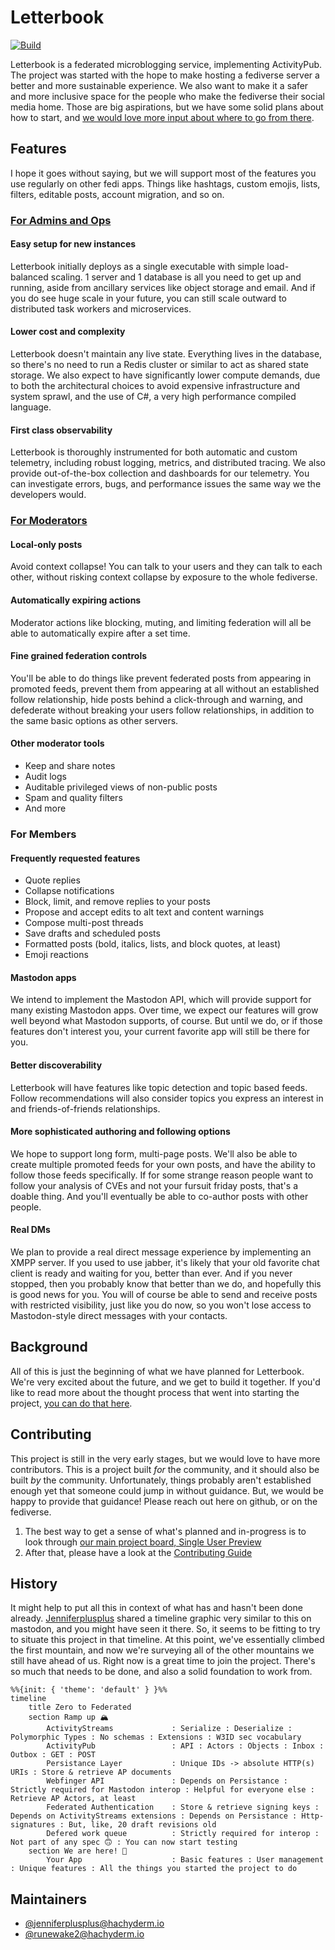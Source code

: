 # Letterbook

[![Build](https://github.com/Letterbook/Letterbook/actions/workflows/pull-request.yml/badge.svg?branch=main)](https://github.com/Letterbook/Letterbook/actions/workflows/pull-request.yml)

Letterbook is a federated microblogging service, implementing ActivityPub. The project was started with the hope to make hosting a fediverse server a better and more sustainable experience. We also want to make it a safer and more inclusive space for the people who make the fediverse their social media home. Those are big aspirations, but we have some solid plans about how to start, and [we would love more input about where to go from there](#contributing).

## Features
I hope it goes without saying, but we will support most of the features you use regularly on other fedi apps. Things like hashtags, custom emojis, lists, filters, editable posts, account migration, and so on.

### [For Admins and Ops](https://github.com/Letterbook/Letterbook/issues/131)
#### Easy setup for new instances
Letterbook initially deploys as a single executable with simple load-balanced scaling. 1 server and 1 database is all you need to get up and running, aside from ancillary services like object storage and email. And if you do see huge scale in your future, you can still scale outward to distributed task workers and microservices.

#### Lower cost and complexity
Letterbook doesn't maintain any live state. Everything lives in the database, so there's no need to run a Redis cluster or similar to act as shared state storage. We also expect to have significantly lower compute demands, due to both the architectural choices to avoid expensive infrastructure and system sprawl, and the use of C#, a very high performance compiled language.

#### First class observability
Letterbook is thoroughly instrumented for both automatic and custom telemetry, including robust logging, metrics, and distributed tracing. We also provide out-of-the-box collection and dashboards for our telemetry. You can investigate errors, bugs, and performance issues the same way we the developers would.

### [For Moderators](https://github.com/Letterbook/Letterbook/issues/132)
#### Local-only posts
Avoid context collapse! You can talk to your users and they can talk to each other, without risking context collapse by exposure to the whole fediverse.

#### Automatically expiring actions
Moderator actions like blocking, muting, and limiting federation will all be able to automatically expire after a set time.

#### Fine grained federation controls
You'll be able to do things like prevent federated posts from appearing in promoted feeds, prevent them from appearing at all without an established follow relationship, hide posts behind a click-through and warning, and defederate without breaking your users follow relationships, in addition to the same basic options as other servers.

#### Other moderator tools
- Keep and share notes
- Audit logs
- Auditable privileged views of non-public posts
- Spam and quality filters
- And more

### For Members
#### Frequently requested features
- Quote replies
- Collapse notifications
- Block, limit, and remove replies to your posts
- Propose and accept edits to alt text and content warnings
- Compose multi-post threads
- Save drafts and scheduled posts
- Formatted posts (bold, italics, lists, and block quotes, at least)
- Emoji reactions

#### Mastodon apps
We intend to implement the Mastodon API, which will provide support for many existing Mastodon apps. Over time, we expect our features will grow well beyond what Mastodon supports, of course. But until we do, or if those features don't interest you, your current favorite app will still be there for you.

#### Better discoverability
Letterbook will have features like topic detection and topic based feeds. Follow recommendations will also consider topics you express an interest in and friends-of-friends relationships.

#### More sophisticated authoring and following options
We hope to support long form, multi-page posts. We'll also be able to create multiple promoted feeds for your own posts, and have the ability to follow those feeds specifically. If for some strange reason people want to follow your analysis of CVEs and not your fursuit friday posts, that's a doable thing. And you'll eventually be able to co-author posts with other people.

#### Real DMs
We plan to provide a real direct message experience by implementing an XMPP server. If you used to use jabber, it's likely that your old favorite chat client is ready and waiting for you, better than ever. And if you never stopped, then you probably know that better than we do, and hopefully this is good news for you. You will of course be able to send and receive posts with restricted visibility, just like you do now, so you won't lose access to Mastodon-style direct messages with your contacts.

## Background

All of this is just the beginning of what we have planned for Letterbook. We're very excited about the future, and we get to build it together. If you'd like to read more about the thought process that went into starting the project, [you can do that here](https://jenniferplusplus.com/letterbook/).

## Contributing

This project is still in the very early stages, but we would love to have more contributors. This is a project built *for* the community, and it should also be built *by* the community. Unfortunately, things probably aren't established enough yet that someone could jump in without guidance. But, we would be happy to provide that guidance! Please reach out here on github, or on the fediverse.

1. The best way to get a sense of what's planned and in-progress is to look through [our main project board, Single User Preview](https://github.com/orgs/Letterbook/projects/5/views/2)
2. After that, please have a look at the [Contributing Guide](./CONTRIBUTING.md)

## History

It might help to put all this in context of what has and hasn't been done already. [Jenniferplusplus](https://hachyderm.io/@jenniferplusplus/111342566946755633) shared a timeline graphic very similar to this on mastodon, and you might have seen it there. So, it seems to be fitting to try to situate this project in that timeline. At this point, we've essentially climbed the first mountain, and now we're surveying all of the other mountains we still have ahead of us. Right now is a great time to join the project. There's so much that needs to be done, and also a solid foundation to work from.

```mermaid
%%{init: { 'theme': 'default' } }%%
timeline
    title Zero to Federated
    section Ramp up 🏔️
        ActivityStreams             : Serialize : Deserialize : Polymorphic Types : No schemas : Extensions : W3ID sec vocabulary
        ActivityPub                 : API : Actors : Objects : Inbox : Outbox : GET : POST
        Persistance Layer           : Unique IDs -> absolute HTTP(s) URIs : Store & retrieve AP documents
        Webfinger API               : Depends on Persistance : Strictly required for Mastodon interop : Helpful for everyone else : Retrieve AP Actors, at least
        Federated Authentication    : Store & retrieve signing keys : Depends on ActivityStreams extensions : Depends on Persistance : Http-signatures : But, like, 20 draft revisions old
        Defered work queue          : Strictly required for interop : Not part of any spec 🙃 : You can now start testing
    section We are here! 🎉
        Your App                    : Basic features : User management : Unique features : All the things you started the project to do
```

## Maintainers

* [@jenniferplusplus@hachyderm.io](https://hachyderm.io/@jenniferplusplus)
* [@runewake2@hachyderm.io](https://hachyderm.io/@runewake2)
